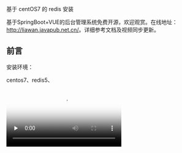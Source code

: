 
基于 centOS7 的 redis 安装

<!-- more -->

基于SpringBoot+VUE的后台管理系统免费开源，欢迎观赏。在线地址：<http://liawan.javapub.net.cn/>。详细参考文档及视频同步更新。

## 前言

安装环境：

centos7、redis5、

<video id="video" controls="" preload="none" poster="封面">
      <source id="mp4" src="mp4格式视频" type="video/mp4">
</videos>


## 安装教程

### 1. 下载

国内镜像地址：https://mirrors.huaweicloud.com/redis/

![image](https://tva3.sinaimg.cn/large/007F3CC8ly1h2dguy49obj31hc0q1gzo.jpg)

### 2. 安装

解压：

> tar -zxvf redis-5.0.8.tar.gz 

编译：

```bash
cd redis-5.0.8

make install
```


### 3. 修改配置

`修改redis.conf`

开启外网访问

> bind 0.0.0.0

关闭Redis的服务保护模式

> protected-mode no

修改密码

> requirepass javapub

### 4. 启动


> redis-server redis.conf

后台启动：

> nohup redis-server redis.conf &



### 5. 访问测试

> 注意，如果外网访问，要保证防火墙对应端口开放。


原文：https://blog.csdn.net/qq_40374604/article/details/124857707
